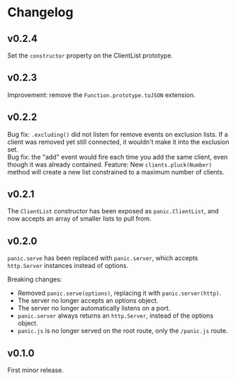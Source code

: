 # Changelog

## v0.2.4
Set the `constructor` property on the ClientList prototype.

## v0.2.3
Improvement: remove the `Function.prototype.toJSON` extension.

## v0.2.2
Bug fix: `.excluding()` did not listen for remove events on exclusion lists. If a client was removed yet still connected, it wouldn't make it into the exclusion set.<br />
Bug fix: the "add" event would fire each time you add the same client, even though it was already contained.
Feature: New `clients.pluck(Number)` method will create a new list constrained to a maximum number of clients.

## v0.2.1
The `ClientList` constructor has been exposed as `panic.ClientList`, and now accepts an array of smaller lists to pull from.

## v0.2.0
`panic.serve` has been replaced with `panic.server`, which accepts `http.Server` instances instead of options.

Breaking changes:
 - Removed `panic.serve(options)`, replacing it with `panic.server(http)`.
 - The server no longer accepts an options object.
 - The server no longer automatically listens on a port.
 - `panic.server` always returns an `http.Server`, instead of the options object.
 - `panic.js` is no longer served on the root route, only the `/panic.js` route.


## v0.1.0
First minor release.

